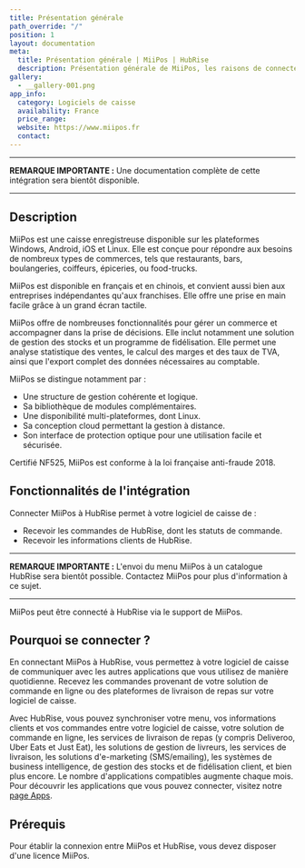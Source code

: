 ```yaml
---
title: Présentation générale
path_override: "/"
position: 1
layout: documentation
meta:
  title: Présentation générale | MiiPos | HubRise
  description: Présentation générale de MiiPos, les raisons de connecter votre logiciel de caisse MiiPos à HubRise et les fonctionnalités de l'intégration avec HubRise.
gallery:
  - __gallery-001.png
app_info:
  category: Logiciels de caisse
  availability: France
  price_range:
  website: https://www.miipos.fr
  contact:
---
```


---

**REMARQUE IMPORTANTE :** Une documentation complète de cette intégration sera bientôt disponible.

---

## Description

MiiPos est une caisse enregistreuse disponible sur les plateformes Windows, Android, iOS et Linux. Elle est conçue pour répondre aux besoins de nombreux types de commerces, tels que restaurants, bars, boulangeries, coiffeurs, épiceries, ou food-trucks.

MiiPos est disponible en français et en chinois, et convient aussi bien aux entreprises indépendantes qu'aux franchises. Elle offre une prise en main facile grâce à un grand écran tactile.

MiiPos offre de nombreuses fonctionnalités pour gérer un commerce et accompagner dans la prise de décisions. Elle inclut notamment une solution de gestion des stocks et un programme de fidélisation. Elle permet une analyse statistique des ventes, le calcul des marges et des taux de TVA, ainsi que l'export complet des données nécessaires au comptable.

MiiPos se distingue notamment par :

- Une structure de gestion cohérente et logique.
- Sa bibliothèque de modules complémentaires.
- Une disponibilité multi-plateformes, dont Linux.
- Sa conception cloud permettant la gestion à distance.
- Son interface de protection optique pour une utilisation facile et sécurisée.

Certifié NF525, MiiPos est conforme à la loi française anti-fraude 2018.

## Fonctionnalités de l'intégration

Connecter MiiPos à HubRise permet à votre logiciel de caisse de :

- Recevoir les commandes de HubRise, dont les statuts de commande.
- Recevoir les informations clients de HubRise.

---

**REMARQUE IMPORTANTE :** L'envoi du menu MiiPos à un catalogue HubRise sera bientôt possible. Contactez MiiPos pour plus d'information à ce sujet.

---

MiiPos peut être connecté à HubRise via le support de MiiPos.

## Pourquoi se connecter ?

En connectant MiiPos à HubRise, vous permettez à votre logiciel de caisse de communiquer avec les autres applications que vous utilisez de manière quotidienne. Recevez les commandes provenant de votre solution de commande en ligne ou des plateformes de livraison de repas sur votre logiciel de caisse.

Avec HubRise, vous pouvez synchroniser votre menu, vos informations clients et vos commandes entre votre logiciel de caisse, votre solution de commande en ligne, les services de livraison de repas (y compris Deliveroo, Uber Eats et Just Eat), les solutions de gestion de livreurs, les services de livraison, les solutions d'e-marketing (SMS/emailing), les systèmes de business intelligence, de gestion des stocks et de fidélisation client, et bien plus encore. Le nombre d'applications compatibles augmente chaque mois. Pour découvrir les applications que vous pouvez connecter, visitez notre [page Apps](/apps).

## Prérequis

Pour établir la connexion entre MiiPos et HubRise, vous devez disposer d'une licence MiiPos.
